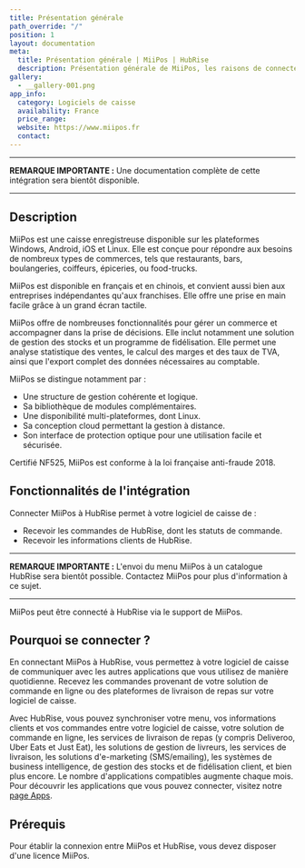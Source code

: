 ```yaml
---
title: Présentation générale
path_override: "/"
position: 1
layout: documentation
meta:
  title: Présentation générale | MiiPos | HubRise
  description: Présentation générale de MiiPos, les raisons de connecter votre logiciel de caisse MiiPos à HubRise et les fonctionnalités de l'intégration avec HubRise.
gallery:
  - __gallery-001.png
app_info:
  category: Logiciels de caisse
  availability: France
  price_range:
  website: https://www.miipos.fr
  contact:
---
```


---

**REMARQUE IMPORTANTE :** Une documentation complète de cette intégration sera bientôt disponible.

---

## Description

MiiPos est une caisse enregistreuse disponible sur les plateformes Windows, Android, iOS et Linux. Elle est conçue pour répondre aux besoins de nombreux types de commerces, tels que restaurants, bars, boulangeries, coiffeurs, épiceries, ou food-trucks.

MiiPos est disponible en français et en chinois, et convient aussi bien aux entreprises indépendantes qu'aux franchises. Elle offre une prise en main facile grâce à un grand écran tactile.

MiiPos offre de nombreuses fonctionnalités pour gérer un commerce et accompagner dans la prise de décisions. Elle inclut notamment une solution de gestion des stocks et un programme de fidélisation. Elle permet une analyse statistique des ventes, le calcul des marges et des taux de TVA, ainsi que l'export complet des données nécessaires au comptable.

MiiPos se distingue notamment par :

- Une structure de gestion cohérente et logique.
- Sa bibliothèque de modules complémentaires.
- Une disponibilité multi-plateformes, dont Linux.
- Sa conception cloud permettant la gestion à distance.
- Son interface de protection optique pour une utilisation facile et sécurisée.

Certifié NF525, MiiPos est conforme à la loi française anti-fraude 2018.

## Fonctionnalités de l'intégration

Connecter MiiPos à HubRise permet à votre logiciel de caisse de :

- Recevoir les commandes de HubRise, dont les statuts de commande.
- Recevoir les informations clients de HubRise.

---

**REMARQUE IMPORTANTE :** L'envoi du menu MiiPos à un catalogue HubRise sera bientôt possible. Contactez MiiPos pour plus d'information à ce sujet.

---

MiiPos peut être connecté à HubRise via le support de MiiPos.

## Pourquoi se connecter ?

En connectant MiiPos à HubRise, vous permettez à votre logiciel de caisse de communiquer avec les autres applications que vous utilisez de manière quotidienne. Recevez les commandes provenant de votre solution de commande en ligne ou des plateformes de livraison de repas sur votre logiciel de caisse.

Avec HubRise, vous pouvez synchroniser votre menu, vos informations clients et vos commandes entre votre logiciel de caisse, votre solution de commande en ligne, les services de livraison de repas (y compris Deliveroo, Uber Eats et Just Eat), les solutions de gestion de livreurs, les services de livraison, les solutions d'e-marketing (SMS/emailing), les systèmes de business intelligence, de gestion des stocks et de fidélisation client, et bien plus encore. Le nombre d'applications compatibles augmente chaque mois. Pour découvrir les applications que vous pouvez connecter, visitez notre [page Apps](/apps).

## Prérequis

Pour établir la connexion entre MiiPos et HubRise, vous devez disposer d'une licence MiiPos.
